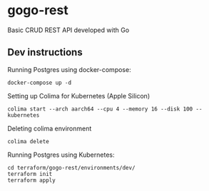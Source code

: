 # gogo-rest
Basic CRUD REST API developed with Go

## Dev instructions

Running Postgres using docker-compose:

```
docker-compose up -d
```

Setting up Colima for Kubernetes (Apple Silicon)

```
colima start --arch aarch64 --cpu 4 --memory 16 --disk 100 --kubernetes
```

Deleting colima environment

```
colima delete
```

Running Postgres using Kubernetes:

```
cd terraform/gogo-rest/environments/dev/
terraform init
terraform apply
```